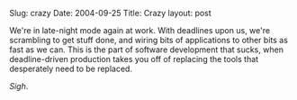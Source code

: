 Slug: crazy
Date: 2004-09-25
Title: Crazy
layout: post

We&#39;re in late-night mode again at work. With deadlines upon us, we&#39;re scrambling to get stuff done, and wiring bits of applications to other bits as fast as we can. This is the part of software development that sucks, when deadline-driven production takes you off of replacing the tools that desperately need to be replaced.

*Sigh*.
